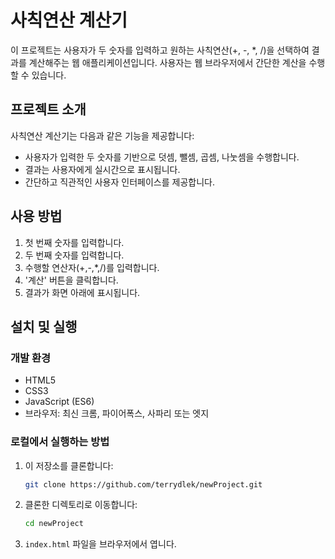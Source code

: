 # 사칙연산 계산기

이 프로젝트는 사용자가 두 숫자를 입력하고 원하는 사칙연산(+, -, *, /)을 선택하여 결과를 계산해주는 웹 애플리케이션입니다. 사용자는 웹 브라우저에서 간단한 계산을 수행할 수 있습니다.

## 프로젝트 소개

사칙연산 계산기는 다음과 같은 기능을 제공합니다:

- 사용자가 입력한 두 숫자를 기반으로 덧셈, 뺄셈, 곱셈, 나눗셈을 수행합니다.
- 결과는 사용자에게 실시간으로 표시됩니다.
- 간단하고 직관적인 사용자 인터페이스를 제공합니다.

## 사용 방법

1. 첫 번째 숫자를 입력합니다.
2. 두 번째 숫자를 입력합니다.
3. 수행할 연산자(+,-,*,/)를 입력합니다.
4. '계산' 버튼을 클릭합니다.
5. 결과가 화면 아래에 표시됩니다.

## 설치 및 실행

### 개발 환경

- HTML5
- CSS3
- JavaScript (ES6)
- 브라우저: 최신 크롬, 파이어폭스, 사파리 또는 엣지

### 로컬에서 실행하는 방법

1. 이 저장소를 클론합니다:
    ```bash
    git clone https://github.com/terrydlek/newProject.git
    ```

2. 클론한 디렉토리로 이동합니다:
    ```bash
    cd newProject
    ```

3. `index.html` 파일을 브라우저에서 엽니다.